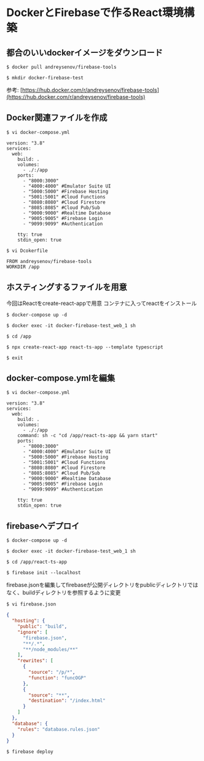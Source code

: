 # DockerとFirebaseで作るReact環境構築

## 都合のいいdockerイメージをダウンロード
`$ docker pull andreysenov/firebase-tools`

`$ mkdir docker-firebase-test`

参考: [https://hub.docker.com/r/andreysenov/firebase-tools](https://hub.docker.com/r/andreysenov/firebase-tools)

## Docker関連ファイルを作成

`$ vi docker-compose.yml`

```
version: "3.8"
services:
  web:
    build: .
    volumes:
      - ./:/app 
    ports:
      - "8000:3000"
      - "4000:4000" #Emulator Suite UI
      - "5000:5000" #Firebase Hosting
      - "5001:5001" #Cloud Functions
      - "8080:8080" #Cloud Firestore
      - "8085:8085" #Cloud Pub/Sub
      - "9000:9000" #Realtime Database
      - "9005:9005" #Firebase Login
      - "9099:9099" #Authentication
    
    tty: true
    stdin_open: true
```

`$ vi Dcokerfile`

```
FROM andreysenov/firebase-tools
WORKDIR /app
```

## ホスティングするファイルを用意
今回はReactをcreate-react-appで用意
コンテナに入ってreactをインストール

`$ docker-compose up -d`

`$ docker exec -it docker-firebase-test_web_1 sh`

`$ cd /app`

`$ npx create-react-app react-ts-app --template typescript`

`$ exit`

## docker-compose.ymlを編集
`$ vi docker-compose.yml`

```
version: "3.8"
services:
  web:
    build: .
    volumes:
      - ./:/app 
    command: sh -c "cd /app/react-ts-app && yarn start"
    ports:
      - "8000:3000"
      - "4000:4000" #Emulator Suite UI
      - "5000:5000" #Firebase Hosting
      - "5001:5001" #Cloud Functions
      - "8080:8080" #Cloud Firestore
      - "8085:8085" #Cloud Pub/Sub
      - "9000:9000" #Realtime Database
      - "9005:9005" #Firebase Login
      - "9099:9099" #Authentication
    
    tty: true
    stdin_open: true
```

## firebaseへデプロイ
`$ docker-compose up -d`

`$ docker exec -it docker-firebase-test_web_1 sh`

`$ cd /app/react-ts-app`

`$ firebase init --localhost`

firebase.jsonを編集してfirebaseが公開ディレクトリをpublicディレクトリではなく、buildディレクトリを参照するように変更

`$ vi firebase.json`
```firebase.json
{
  "hosting": {
    "public": "build",
    "ignore": [
      "firebase.json",
      "**/.*",
      "**/node_modules/**"
    ],
    "rewrites": [
      {
        "source": "/p/*",
        "function": "funcOGP"
      },
      {
        "source": "**",
        "destination": "/index.html"
      }
    ]
  },
  "database": {
    "rules": "database.rules.json"
  }
}

```

`$ firebase deploy`
